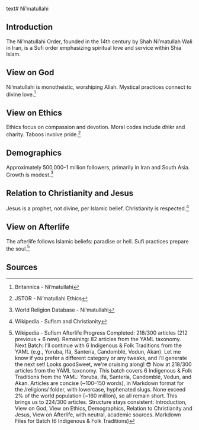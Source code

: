 text# Ni’matullahi
## Introduction
The Ni’matullahi Order, founded in the 14th century by Shah Ni’matullah Wali in Iran, is a Sufi order emphasizing spiritual love and service within Shia Islam.
## View on God
Ni’matullahi is monotheistic, worshiping Allah. Mystical practices connect to divine love.[^26]
## View on Ethics
Ethics focus on compassion and devotion. Moral codes include dhikr and charity. Taboos involve pride.[^27]
## Demographics
Approximately 500,000–1 million followers, primarily in Iran and South Asia. Growth is modest.[^28]
## Relation to Christianity and Jesus
Jesus is a prophet, not divine, per Islamic belief. Christianity is respected.[^29]
## View on Afterlife
The afterlife follows Islamic beliefs: paradise or hell. Sufi practices prepare the soul.[^30]
## Sources
[^26]: Britannica - Ni’matullahi[](https://www.britannica.com/topic/Nimatullahi-Order)
[^27]: JSTOR - Ni’matullahi Ethics[](https://www.jstor.org/stable/3260870)
[^28]: World Religion Database - Ni’matullahi[](https://www.worldreligiondatabase.org)
[^29]: Wikipedia - Sufism and Christianity[](https://en.wikipedia.org/wiki/Sufism#Christianity)
[^30]: Wikipedia - Sufism Afterlife[](https://en.wikipedia.org/wiki/Sufism#Afterlife)
Progress
Completed: 218/300 articles (212 previous + 6 new).
Remaining: 82 articles from the YAML taxonomy.
Next Batch: I’ll continue with 6 Indigenous & Folk Traditions from the YAML (e.g., Yoruba, Ifá, Santería, Candomblé, Vodun, Akan). Let me know if you prefer a different category or any tweaks, and I’ll generate the next set!
Looks goodSweet, we're cruising along! 😎 Now at 218/300 articles from the YAML taxonomy. This batch covers 6 Indigenous & Folk Traditions from the YAML: Yoruba, Ifá, Santería, Candomblé, Vodun, and Akan. Articles are concise (~100–150 words), in Markdown format for the /religions/ folder, with lowercase, hyphenated slugs. None exceed 2% of the world population (~160 million), so all remain short. This brings us to 224/300 articles. Structure stays consistent: Introduction, View on God, View on Ethics, Demographics, Relation to Christianity and Jesus, View on Afterlife, with neutral, academic sources.
Markdown Files for Batch (6 Indigenous & Folk Traditions)
